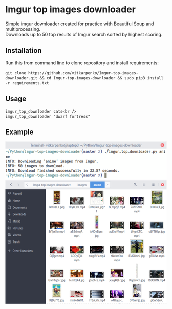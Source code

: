 # Imgur top images downloader
Simple imgur downloader created for practice with Beautiful Soup and multiprocessing.<br />
Downloads up to 50 top results of Imgur search sorted by highest scoring.

## Installation
Run this from command line to clone repository and install requirements:
```
git clone https://github.com/vitkarpenko/Imgur-top-images-downloader.git && cd Imgur-top-images-downloader && sudo pip3 install -r requirements.txt
```

## Usage
```
imgur_top_downloader cats<br />
imgur_top_downloader "dwarf fortress"
```

## Example
![Alt text](/example/1.png?raw=true)
![Alt text](/example/2.png?raw=true)
